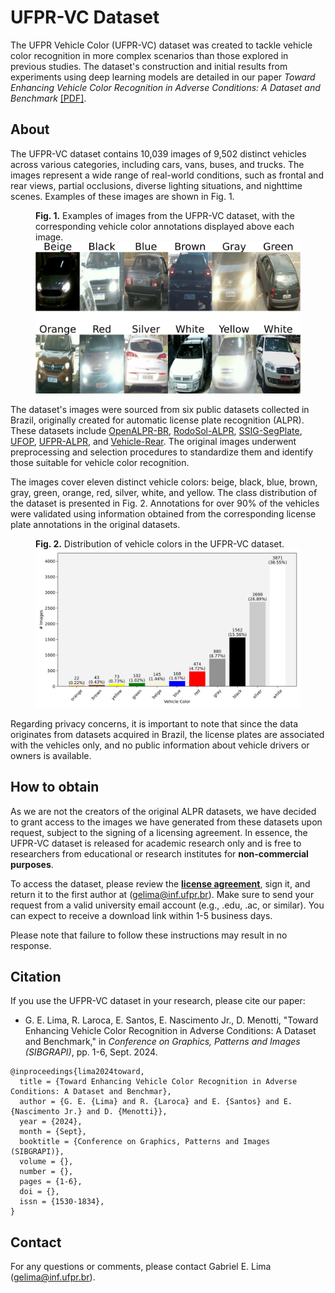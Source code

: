 # UFPR-VC Dataset

The UFPR Vehicle Color (UFPR-VC) dataset was created to tackle vehicle color recognition in more complex scenarios than those explored in previous studies. The dataset's construction and initial results from experiments using deep learning models are detailed in our paper *Toward Enhancing Vehicle Color Recognition in Adverse Conditions: A Dataset and Benchmark* [[PDF]]().

## About

The UFPR-VC dataset contains 10,039 images of 9,502 distinct vehicles across various categories, including cars, vans, buses, and trucks. The images represent a wide range of real-world conditions, such as frontal and rear views, partial occlusions, diverse lighting situations, and nighttime scenes. Examples of these images are shown in Fig. 1.

<figure>
    <figcaption>
        <b>Fig. 1.</b> Examples of images from the UFPR-VC dataset, with the corresponding vehicle color annotations displayed above each image.
    </figcaption>
    <img src=./imgs/ufpr_vc_samples.png alt="samples from UFPR-VC dataset">
</figure>

The dataset's images were sourced from six public datasets collected in Brazil, originally created for automatic license plate recognition (ALPR). These datasets include [OpenALPR-BR](https://github.com/openalpr/benchmarks/tree/master/endtoend/br/), [RodoSol-ALPR](https://github.com/raysonlaroca/rodosol-alpr-dataset), [SSIG-SegPlate](https://doi.org/10.1117/1.JEI.25.5.053034), [UFOP](https://doi.org/10.1109/ICSMC.2011.6084108), [UFPR-ALPR](https://web.inf.ufpr.br/vri/databases/ufpr-alpr/), and [Vehicle-Rear](https://github.com/icarofua/vehicle-rear). The original images underwent preprocessing and selection procedures to standardize them and identify those suitable for vehicle color recognition.

The images cover eleven distinct vehicle colors: beige, black, blue, brown, gray, green, orange, red, silver, white, and yellow. The class distribution of the dataset is presented in Fig. 2. Annotations for over 90% of the vehicles were validated using information obtained from the corresponding license plate annotations in the original datasets.

<figure>
    <figcaption>
        <b>Fig. 2.</b> Distribution of vehicle colors in the UFPR-VC dataset.
    </figcaption>
    <img src=./imgs/class_dist.png alt="UFPR-VC class distribution">
</figure>

Regarding privacy concerns, it is important to note that since the data originates from datasets acquired in Brazil, the license plates are associated with the vehicles only, and no public information about vehicle drivers or owners is available.

## How to obtain

As we are not the creators of the original ALPR datasets, we have decided to grant access to the images we have generated from these datasets upon request, subject to the signing of a licensing agreement. In essence, the UFPR-VC dataset is released for academic research only and is free to researchers from educational or research institutes for **non-commercial purposes**.

To access the dataset, please review the [**license agreement**](./pdfs/), sign it, and return it to the first author at ([gelima@inf.ufpr.br](mailto:gelima@inf.ufpr.br)). Make sure to send your request from a valid university email account (e.g., .edu, .ac, or similar). You can expect to receive a download link within 1-5 business days. 

Please note that failure to follow these instructions may result in no response.


## Citation

If you use the UFPR-VC dataset in your research, please cite our paper:

* G. E. Lima, R. Laroca, E. Santos, E. Nascimento Jr., D. Menotti, "Toward Enhancing Vehicle Color Recognition in Adverse Conditions: A Dataset and Benchmark," in *Conference on Graphics, Patterns and Images (SIBGRAPI)*, pp. 1-6, Sept. 2024.

```
@inproceedings{lima2024toward,
  title = {Toward Enhancing Vehicle Color Recognition in Adverse Conditions: A Dataset and Benchmar},
  author = {G. E. {Lima} and R. {Laroca} and E. {Santos} and E. {Nascimento Jr.} and D. {Menotti}},
  year = {2024},
  month = {Sept},
  booktitle = {Conference on Graphics, Patterns and Images (SIBGRAPI)},
  volume = {},
  number = {},
  pages = {1-6},
  doi = {},
  issn = {1530-1834},
}
```

## Contact

For any questions or comments, please contact Gabriel E. Lima ([gelima@inf.ufpr.br](mailto:gelima@inf.ufpr.br)).
